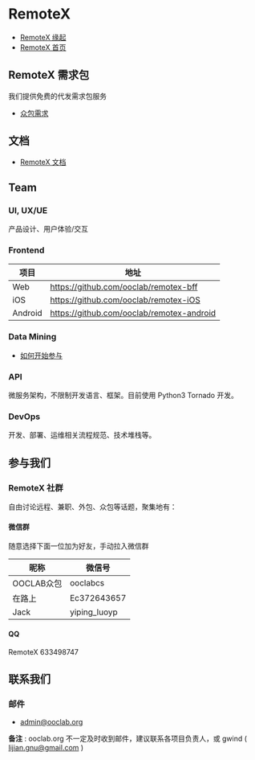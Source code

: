 # RemoteX

- [RemoteX 缘起](OLD/origin.md)
- [RemoteX 首页](https://remotex.ooclab.org)

## RemoteX 需求包

我们提供免费的代发需求包服务

- [众包需求](jobs/zb.md)


## 文档

- [RemoteX 文档](docs)


## Team

### UI, UX/UE

产品设计、用户体验/交互

### Frontend

| 项目 | 地址 |
|-------|-----|
| Web | https://github.com/ooclab/remotex-bff |
| iOS | https://github.com/ooclab/remotex-iOS |
| Android | https://github.com/ooclab/remotex-android |

### Data Mining

- [如何开始参与](https://gitlab.com/ooclab/remotex/spider/start)

### API

微服务架构，不限制开发语言、框架。目前使用 Python3 Tornado 开发。

### DevOps

开发、部署、运维相关流程规范、技术堆栈等。

## 参与我们

### RemoteX 社群

自由讨论远程、兼职、外包、众包等话题，聚集地有：

#### 微信群

随意选择下面一位加为好友，手动拉入微信群

| 昵称 | 微信号 |
|-------|-----|
| OOCLAB众包 | ooclabcs |
| 在路上 | Ec372643657 |
| Jack | yiping_luoyp |

#### QQ

RemoteX 633498747


## 联系我们

### 邮件

- admin@ooclab.org

**备注** : ooclab.org 不一定及时收到邮件，建议联系各项目负责人，或 gwind ( lijian.gnu@gmail.com )
